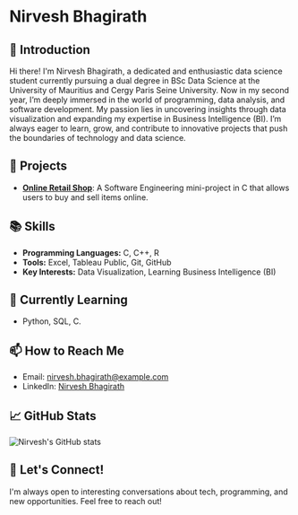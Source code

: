 # Nirvesh Bhagirath

## 👋 Introduction
Hi there! I'm Nirvesh Bhagirath, a dedicated and enthusiastic data science student currently pursuing a dual degree in BSc Data Science at the University of Mauritius and Cergy Paris Seine University. Now in my second year, I’m deeply immersed in the world of programming, data analysis, and software development. My passion lies in uncovering insights through data visualization and expanding my expertise in Business Intelligence (BI). I’m always eager to learn, grow, and contribute to innovative projects that push the boundaries of technology and data science.

## 💼 Projects
- **[Online Retail Shop](https://github.com/your-repo-link)**: A Software Engineering mini-project in C that allows users to buy and sell items online.


## 📚 Skills
- **Programming Languages:** C, C++, R
- **Tools:** Excel, Tableau Public, Git, GitHub
- **Key Interests:** Data Visualization, Learning Business Intelligence (BI)

## 🌱 Currently Learning
- Python, SQL, C.

## 📫 How to Reach Me
- Email: nirvesh.bhagirath@example.com
- LinkedIn: [Nirvesh Bhagirath](https://www.linkedin.com/in/your-profile)

## 📈 GitHub Stats
![Nirvesh's GitHub stats](https://github-readme-stats.vercel.app/api?username=Vesh7622&show_icons=true&theme=radical)


## 💬 Let's Connect!
I'm always open to interesting conversations about tech, programming, and new opportunities. Feel free to reach out!
